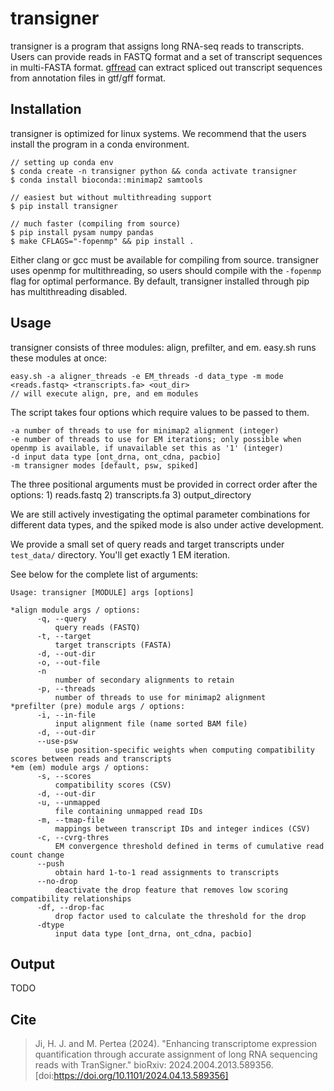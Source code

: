 # transigner

transigner is a program that assigns long RNA-seq reads to transcripts. Users can provide reads in FASTQ format and a set of transcript sequences in multi-FASTA format. [gffread](https://github.com/gpertea/gffread) can extract spliced out transcript sequences from annotation files in gtf/gff format.

## Installation

transigner is optimized for linux systems. We recommend that the users install the program in a conda environment.

```
// setting up conda env
$ conda create -n transigner python && conda activate transigner
$ conda install bioconda::minimap2 samtools

// easiest but without multithreading support
$ pip install transigner

// much faster (compiling from source)
$ pip install pysam numpy pandas
$ make CFLAGS="-fopenmp" && pip install .
```
Either clang or gcc must be available for compiling from source. transigner uses openmp for multithreading, so users should compile with the `-fopenmp` flag for optimal performance. By default, transigner installed through pip has multithreading disabled.

## Usage

transigner consists of three modules: align, prefilter, and em. easy.sh runs these modules at once:
```
easy.sh -a aligner_threads -e EM_threads -d data_type -m mode <reads.fastq> <transcripts.fa> <out_dir>   
// will execute align, pre, and em modules
```

The script takes four options which require values to be passed to them. 
```
-a number of threads to use for minimap2 alignment (integer)
-e number of threads to use for EM iterations; only possible when openmp is available, if unavailable set this as '1' (integer)
-d input data type [ont_drna, ont_cdna, pacbio] 
-m transigner modes [default, psw, spiked] 
```
The three positional arguments must be provided in correct order after the options: 1) reads.fastq 2) transcripts.fa 3) output_directory 

We are still actively investigating the optimal parameter combinations for different data types, and the spiked mode is also under active development.

We provide a small set of query reads and target transcripts under `test_data/` directory. You'll get exactly 1 EM iteration. 

See below for the complete list of arguments:
```
Usage: transigner [MODULE] args [options]

*align module args / options:
      -q, --query
          query reads (FASTQ)
      -t, --target
          target transcripts (FASTA)
      -d, --out-dir
      -o, --out-file
      -n
          number of secondary alignments to retain
      -p, --threads
          number of threads to use for minimap2 alignment
*prefilter (pre) module args / options:
      -i, --in-file
          input alignment file (name sorted BAM file)
      -d, --out-dir
      --use-psw
          use position-specific weights when computing compatibility scores between reads and transcripts
*em (em) module args / options:
      -s, --scores
          compatibility scores (CSV)
      -d, --out-dir
      -u, --unmapped
          file containing unmapped read IDs
      -m, --tmap-file
          mappings between transcript IDs and integer indices (CSV)
      -c, --cvrg-thres
          EM convergence threshold defined in terms of cumulative read count change
      --push
          obtain hard 1-to-1 read assignments to transcripts
      --no-drop
          deactivate the drop feature that removes low scoring compatibility relationships
      -df, --drop-fac
          drop factor used to calculate the threshold for the drop
      -dtype 
          input data type [ont_drna, ont_cdna, pacbio]
```

## Output

TODO

## Cite

> Ji, H. J. and M. Pertea (2024). "Enhancing transcriptome expression quantification through accurate assignment of long RNA sequencing reads with TranSigner." bioRxiv: 2024.2004.2013.589356. [doi:https://doi.org/10.1101/2024.04.13.589356]
